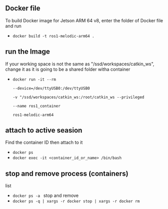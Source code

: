 ## Docker file
To build Docker image for Jetson ARM 64 v8, enter the folder of Docker file and run
- <code>docker build -t ros1-melodic-arm64 .</code>

## run the Image
If your working space is not the same as "/ssd/workspaces/catkin_ws", change it as it is going to be a shared folder witha  container
- <code>docker run -it --rm\
  --device=/dev/ttyUSB0:/dev/ttyUSB0 \
  -v "/ssd/workspaces/catkin_ws:/root/catkin_ws
  --privileged \
  --name ros1_container \
  ros1-melodic-arm64</code>


## attach to active seasion
Find the container ID then attach to it
- <code>docker ps </code>
- <code>docker exec -it <container_id_or_name> /bin/bash </code>

## stop and remove process (containers)
list
- <code>docker ps -a </code>
stop and remove
- <code>docker ps -q | xargs -r docker stop | xargs -r docker rm </code>

